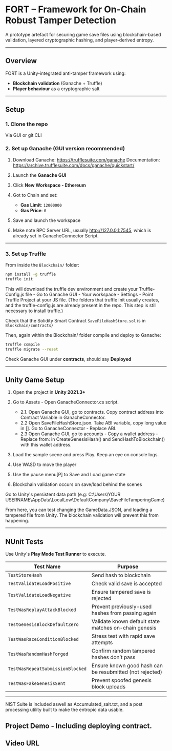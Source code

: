 # FORT – Framework for On-Chain Robust Tamper Detection

A prototype artefact for securing game save files using blockchain-based validation, layered cryptographic hashing, and player-derived entropy.

---

## Overview

FORT is a Unity-integrated anti-tamper framework using:

- **Blockchain validation** (Ganache + Truffle)
- **Player behaviour** as a cryptographic salt

---


## Setup

### 1. Clone the repo

Via GUI or git CLI

### 2. Set up Ganache (GUI version recommended)

1. Download Ganache: https://trufflesuite.com/ganache
Documentation: https://archive.trufflesuite.com/docs/ganache/quickstart/

2. Launch the **Ganache GUI**
3. Click **New Workspace - Ethereum**
4. Got to Chain and set:
   - **Gas Limit**: `12000000`
   - **Gas Price**: `0`
5. Save and launch the workspace
6. Make note RPC Server URL, usually http://127.0.0.1:7545, which is already set in GanacheConnector Script. 

---

### 3. Set up Truffle 

From inside the `Blockchain/` folder:

```bash
npm install -g truffle         
truffle init                   
```

This will download the truffle dev environment and create your Truffle-Config.js file - Go to Ganache GUI - Your workspace - Settings - Point Truffle Project at your JS file. (The folders that truffle init usually creates, and the truffle-config.js are already present in the repo. This step is still necessary to install truffle.)

Check that the Solidity Smart Contract `SaveFileHashStore.sol` is in `Blockchain/contracts/`

Then, again within the Blockchain/ folder compile and deploy to Ganache:

```bash
truffle compile
truffle migrate --reset
```

Check Ganache GUI under **contracts**, should say **Deployed**

---

## Unity Game Setup

1. Open the project in **Unity 2021.3+**
2. Go to Assets - Open GanacheConnector.cs script. 
	-  2.1. Open Ganache GUI, go to contracts. Copy contract address into Contract Variable in GanacheConnector.
	-  2.2  Open SaveFileHashStore.json. Take ABI variable, copy long value in []. Go to GanacheConnector - Replace ABI. 
	-  2.3  Open Ganache GUI, go to accounts - Copy a wallet address - Replace from: in CreateGenesisHash() and 					SendHashToBlockchain() with this wallet address. 


3. Load the sample scene and press Play. Keep an eye on console logs. 
4. Use WASD to move the player
5. Use the pause menu[P] to Save and Load game state
6. Blockchain validation occurs on save/load behind the scenes

Go to Unity's persistent data path (e.g: C:\Users\YOUR USERNAME\AppData\LocalLow\DefaultCompany\SaveFileTamperingGame)

From here, you can test changing the GameData.JSON, and loading a tampered file from Unity. The blockchain validation will prevent this from happening. 


---


## NUnit Tests

Use Unity's **Play Mode Test Runner** to execute.

| Test Name                       | Purpose                                                         |
|--------------------------------|-----------------------------------------------------------------|
| `TestStoreHash`                | Send hash to blockchain                                         |
| `TestValidateLoadPositive`     | Check valid save is accepted                                    |
| `TestValidateLoadNegative`     | Ensure tampered save is rejected                                |
| `TestWasReplayAttackBlocked`   | Prevent previously-used hashes from passing again               |
| `TestGenesisBlockDefaultZero`  | Validate known default state matches on-chain genesis           |
| `TestWasRaceConditionBlocked`  | Stress test with rapid save attempts                            |
| `TestWasRandomHashForged`      | Confirm random tampered hashes don’t pass                       |
| `TestWasRepeatSubmissionBlocked`| Ensure known good hash can be resubmitted (not rejected)        |
| `TestWasFakeGenesisSent`       | Prevent spoofed genesis block uploads                           |

---


NIST Suite is included aswell as Accumulated_salt.txt, and a post processing utility built to make the entropic data usable. 

## Project Demo - Including deploying contract. 

**Video URL**
---



